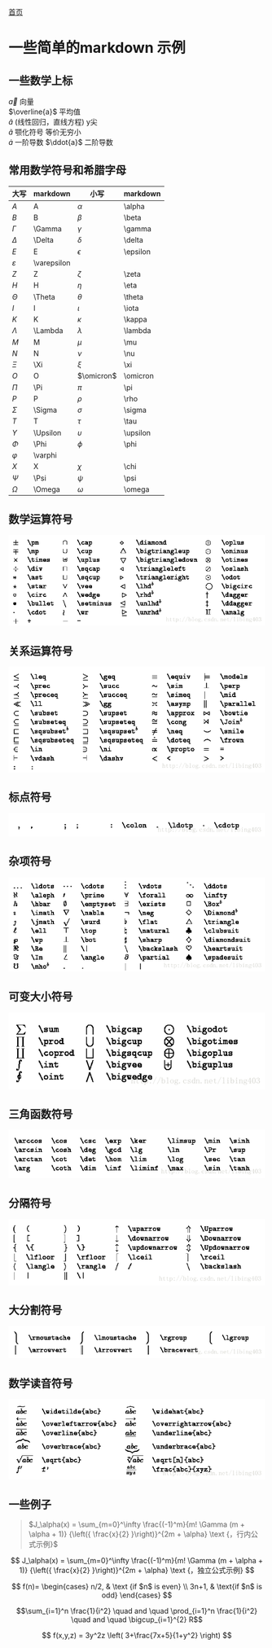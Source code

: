 [首页](/)
# 一些简单的markdown 示例

## 一些数学上标

$\vec{a}$  向量  
$\overline{a}$ 平均值  
$\widehat{a}$ (线性回归，直线方程) y尖  
$\widetilde{a}$ 颚化符号  等价无穷小  
$\dot{a}$   一阶导数
$\ddot{a}$  二阶导数

## 常用数学符号和希腊字母

|大写|markdown|小写|markdown|
|---|---|---|---|
|$A$|A|$\alpha$|\alpha|
|$B$|B|$\beta$|\beta|
|$\Gamma$|\Gamma|$\gamma$|\gamma|
|$\Delta$|\Delta|$\delta$|\delta|
|$E$|E|$\epsilon$|\epsilon|
|$\varepsilon$|\varepsilon|||
|$Z$|Z|$\zeta$|\zeta|
|$H$|H|$\eta$|\eta|
|$\Theta$|\Theta|$\theta$|\theta|
|$I$|I|$\iota$|\iota|
|$K$|K|$\kappa$|\kappa|
|$\Lambda$|\Lambda|$\lambda$|\lambda|
|$M$|M|$\mu$|\mu|
|$N$|N|$\nu$|\nu|
|$\Xi$|\Xi|$\xi$|\xi|
|$O$|O|$\omicron$|\omicron|
|$\Pi$|\Pi|$\pi$|\pi|
|$P$|P|$\rho$|\rho|
|$\Sigma$|\Sigma|$\sigma$|\sigma|
|$T$|T|$\tau$|\tau|
|$\Upsilon$|\Upsilon|$\upsilon$|\upsilon|
|$\Phi$|\Phi|$\phi$|\phi|
|$\varphi$|\varphi|||
|$X$|X|$\chi$|\chi|
|$\Psi$|\Psi|$\psi$|\psi|
|$\Omega$|\Omega|$\omega$|\omega|

## 数学运算符号

![数学运算符号](./assets/20170504213049589.png)

## 关系运算符号

![关系运算符号](./assets/20170504213126090.png)

## 标点符号

![标点符号](./assets/20170504213153857.png)

## 杂项符号

![杂项符号](./assets/20170505223453492.png)

## 可变大小符号

![可变大小符号](./assets/20170504213231732.png)

## 三角函数符号

![三角函数符号](./assets/20170504213306499.png)

## 分隔符号

![分隔符号](./assets/20170504213327390.png)

## 大分割符号

![大分割符号](./assets/20170504213346328.png)

## 数学读音符号

![数学读音符号](./assets/20170504213425296.png)

## 一些例子

> $J_\alpha(x) = \sum_{m=0}^\infty \frac{(-1)^m}{m! \Gamma (m + \alpha + 1)} {\left({ \frac{x}{2} }\right)}^{2m + \alpha} \text {，行内公式示例}$

$$ J_\alpha(x) = \sum_{m=0}^\infty \frac{(-1)^m}{m! \Gamma (m + \alpha + 1)} {\left({ \frac{x}{2} }\right)}^{2m + \alpha} \text {，独立公式示例} $$

$$ f(n)= \begin{cases} n/2, & \text {if $n$ is even} \\ 3n+1, & \text{if $n$ is odd} \end{cases} $$

$$\sum_{i=1}^n \frac{1}{i^2} \quad and \quad \prod_{i=1}^n \frac{1}{i^2} \quad and \quad \bigcup_{i=1}^{2} R$$

$$ f(x,y,z) = 3y^2z \left( 3+\frac{7x+5}{1+y^2} \right) $$
